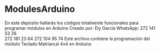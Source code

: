 # ModulesArduino
En este depósito hallarás los códigos totalmente funcionales para programar módulos en Arduino
Creado por: Ely García
WhatsApp: 272 141 53 26  
          272 181 23 64
          272 104 95 74
Este archivo contiene la programación del módulo Teclado Matriarcal 4x4 en Arduino
